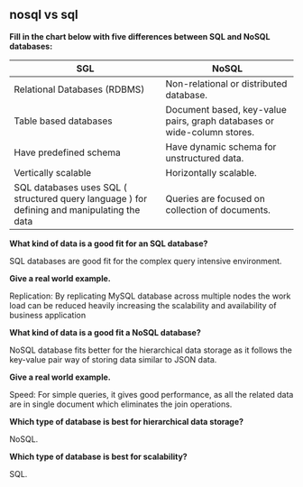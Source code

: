 ## nosql vs sql

**Fill in the chart below with five differences between SQL and NoSQL databases:**


|             SGL                                                                             |                 NoSQL                                                  |
| ------------------------------------------------------------------------------------------- | ---------------------------------------------------------------------- |
| Relational Databases (RDBMS)                                                                | Non-relational or distributed database.                                |
| Table based databases                                                                       | Document based, key-value pairs, graph databases or wide-column stores.|
| Have predefined schema                                                                      | Have dynamic schema for unstructured data.                             |
| Vertically scalable                                                                         | Horizontally scalable.                                                 |
| SQL databases uses SQL ( structured query language ) for defining and manipulating the data | Queries are focused on collection of documents.                        |


**What kind of data is a good fit for an SQL database?**

SQL databases are good fit for the complex query intensive environment.


**Give a real world example.**

Replication: By replicating MySQL database across multiple nodes the work load can be reduced heavily increasing the scalability and availability of business application


**What kind of data is a good fit a NoSQL database?**

NoSQL database fits better for the hierarchical data storage as it follows the key-value pair way of storing data similar to JSON data.


**Give a real world example.**

Speed: For simple queries, it gives good performance, as all the related data are in single document which eliminates the join operations.


**Which type of database is best for hierarchical data storage?**

NoSQL. 


**Which type of database is best for scalability?**

SQL.
